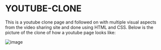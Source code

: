 # YOUTUBE-CLONE

This is a youtube clone page and followed on with multiple visual aspects from the video sharing site and done using HTML and CSS. Below is the picture of the clone of how a youtube page looks like:

![image](https://github.com/user-attachments/assets/26a3f1d6-4b88-47d5-bac8-4b44b38c38b3)
